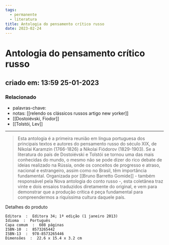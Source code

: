 ```yaml
---
tags:
  - permanente
  - literatura
title: Antologia do pensamento crítico russo
date: 2023-02-24
---
```


# Antologia do pensamento crítico russo

## criado em: 13:59 25-01-2023

### Relacionado

- palavras-chave: 
- notas: [[relendo os clássicos russos artigo new yorker]]
- [[Dostoiévski, Fiodor]]
- [[Tolstói, Lev]]
---

>Esta antologia é a primeira reunião em língua portuguesa dos principais textos e autores do pensamento russo do século XIX, de Nikolai Karamzin (1766-1826) a Nikolai Fiódorov (1829-1903). Se a literatura do país de Dostoiévski e Tolstói se tornou uma das mais conhecidas do mundo, o mesmo não se pode dizer do rico debate de ideias realizado na Rússia, onde os conceitos de progresso e atraso, nacional e estrangeiro, assim como no Brasil, têm importância fundamental. Organizada por [[Bruno Barretto Gomide]] - também responsável pela Nova antologia do conto russo -, esta coletânea traz vinte e dois ensaios traduzidos diretamente do original, e vem para demonstrar que a produção crítica é peça fundamental para compreendermos a riquíssima cultura daquele país.

Detalhes do produto

    Editora ‏ : ‎ Editora 34; 1ª edição (1 janeiro 2013)
    Idioma ‏ : ‎ Português
    Capa comum ‏ : ‎ 608 páginas
    ISBN-10 ‏ : ‎ 8573265442
    ISBN-13 ‏ : ‎ 978-8573265446
    Dimensões ‏ : ‎ 22.6 x 15.4 x 3.2 cm
